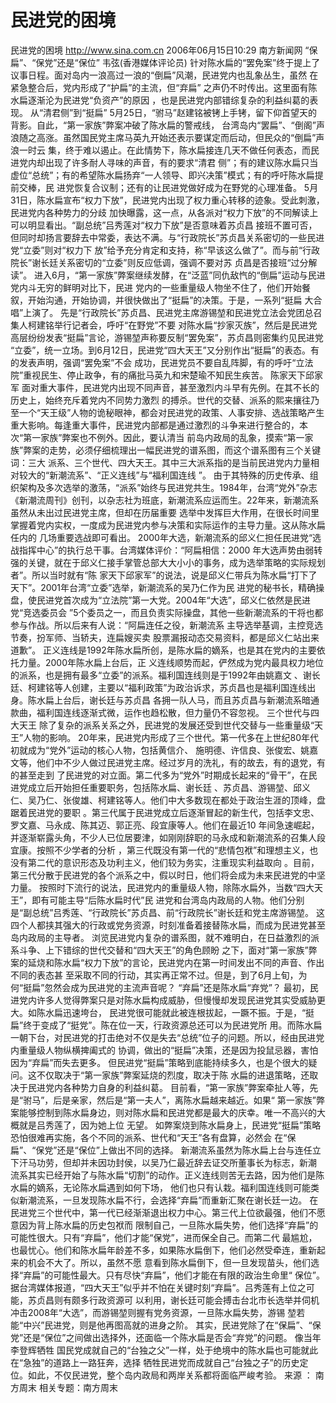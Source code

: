 # 民进党的困境

民进党的困境
http://www.sina.com.cn 2006年06月15日10:29 南方新闻网
“保扁”、“保党”还是“保位”
韦弦(香港媒体评论员)
针对陈水扁的“罢免案”终于提上了议事日程。面对岛内一浪高过一浪的“倒扁”风潮，民进党内也乱象丛生，虽然 在紧急整合后，党内形成了“护扁”的主流，但“弃扁”
之声仍不时传出。这里面有陈水扁逐渐沦为民进党“负资产”的原因 ，也是民进党内部错综复杂的利益纠葛的表现。
从“清君侧”到“挺扁”
5月25日，“驸马”赵建铭被铐上手铐，留下仰首望天的背影。自此，“第一家族”弊案冲破了陈水扁的警戒线， 台湾岛内“罢扁”、“倒阁”声浪随之高涨。虽然国民党主席马英九开始还表示要谋定而后动，但民众的“倒扁”声浪一时云 集，终于难以遏止。在此情势下，陈水扁接连几天不做任何表态，而民进党内却出现了许多耐人寻味的声音，有的要求“清君 侧”；有的建议陈水扁只当虚位“总统”；有的希望陈水扁扬弃“一人领导、即兴决策”模式；有的呼吁陈水扁提前交棒，民 进党恢复合议制；还有的让民进党做好成为在野党的心理准备。
5月31日，陈水扁宣布“权力下放”，民进党内出现了权力重心转移的迹象。受此刺激，民进党内各种势力的分歧 加快曝露，这一点，从各派对“权力下放”的不同解读上可以明显看出。“副总统”吕秀莲对“权力下放”是否意味着苏贞昌 接班不置可否，但同时却扬言要辞去中常委，表达不满。与“行政院长”苏贞昌关系密切的一些民进党“立委”则对“权力下 放”给予充分肯定和支持，称“早该这么做了”。而与前“行政院长”谢长廷关系密切的“立委”则反应低调，强调不要对苏 贞昌是否接班“过分解读”。
进入6月，“第一家族”弊案继续发酵，在“泛蓝”同仇敌忾的“倒扁”运动与民进党内斗无穷的鲜明对比下，民进 党内的一些重量级人物坐不住了，他们开始餐叙，开始沟通，开始协调，并很快做出了“挺扁”的决策。于是，一系列“挺扁 大合唱”上演了。
先是“行政院长”苏贞昌、民进党主席游锡堃和民进党立法会党团总召集人柯建铭举行记者会，呼吁“在野党”不要 对陈水扁“抄家灭族”，然后是民进党高层纷纷发表“挺扁”言论，游锡堃声称要反制“罢免案”，苏贞昌则密集约见民进党 “立委”，统一立场。到6月12日，民进党“四大天王”又分别作出“挺扁”的表态。有的发表声明，强调“罢免案”不会 成功，民进党员不要自乱阵脚，有的呼吁“立法院”重视民生、停止政争，有的痛批马英九和宋楚瑜不知民生疾苦。
陈家天下邱家军
面对重大事件，民进党内出现不同声音，甚至激烈内斗早有先例。在其不长的历史上，始终充斥着党内不同势力激烈 的搏杀。世代的交替、派系的熙来攘往乃至一个“天王级”人物的诡秘眼神，都会对民进党的政策、人事安排、选战策略产生 重大影响。每逢重大事件，民进党内部都是通过激烈的斗争来进行整合的，本次“第一家族”弊案也不例外。因此，要认清当 前岛内政局的乱象，摸索“第一家族”弊案的走势，必须仔细梳理出一幅民进党的谱系图，而这个谱系图有三个关键词：三大 派系、三个世代、四大天王。其中三大派系指的是当前民进党内力量相对较大的“新潮流系”、“正义连线”与“福利国连线 ”。
由于其特殊的历史传承、组织架构及多次选举的激荡，“派系”始终与民进党共生。1984年，台湾“党外”杂志 《新潮流周刊》创刊，以杂志社为班底，新潮流系应运而生。22年来，新潮流系虽然从未出过民进党主席，但却在历届重要 选举中发挥巨大作用，在很长时间里掌握着党内实权，一度成为民进党内参与决策和实际运作的主导力量。这从陈水扁任内的 几场重要选战即可看出。
2000年大选，新潮流系的邱义仁担任民进党“选战指挥中心”的执行总干事。台湾媒体评价：“阿扁相信：2000 年大选声势由弱转强的关键，就在于邱义仁接手掌管总部大大小小的事务，成为选举策略的实际规划者”。所以当时就有“陈 家天下邱家军”的说法，说是邱义仁带兵为陈水扁“打下了天下”。2001年台湾“立委”选举，新潮流系的吴乃仁作为民 进党的秘书长，精确操盘，使民进党首次成为“立法院”第一大党。2004年“大选”，邱义仁依然是民进党“竞选委员会 ”5个委员之一，而且负责实际操盘，其他一些新潮流系的干将也都参与作战。所以后来有人说：“阿扁连任之役，新潮流系 主导选举基调，主控竞选节奏，扮军师、当轿夫，连扁嫂买卖
股票漏报动态交易资料，都是邱义仁站出来道歉”。
正义连线是1992年陈水扁所创，是陈水扁的嫡系，也是其在党内的主要依托力量。2000年陈水扁上台后，正 义连线顺势而起，俨然成为党内最具权力地位的派系，也是拥有最多“立委”的派系。福利国连线则是于1992年由姚嘉文 、谢长廷、柯建铭等人创建，主要以“福利政策”为政治诉求，苏贞昌也是福利国连线出身。陈水扁上台后，谢长廷与苏贞昌 各拥一队人马，而且苏贞昌与新潮流系暗通款曲，福利国连线逐渐式微，运作也趋松散，但力量仍不容忽视。
三个世代与四大天王
除了复杂的派系关系之外，民进党的发展还受到世代交替与一些重量级“天王”人物的影响。
20年来，民进党内形成了三个世代。第一代多在上世纪80年代初就成为“党外”运动的核心人物，包括黄信介、 施明德、许信良、张俊宏、姚嘉文等，他们中不少人做过民进党主席。经过岁月的洗礼，有的故去，有的退党，有的甚至走到 了民进党的对立面。第二代多为“党外”时期成长起来的“骨干”，在民进党成立后开始担任重要职务，包括陈水扁、谢长廷 、苏贞昌、游锡堃、邱义仁、吴乃仁、张俊雄、柯建铭等人。他们中大多数现在都处于政治生涯的顶峰，盘踞着民进党的要职 。第三代属于民进党成立后逐渐冒起的新生代，包括李文忠、罗文嘉、马永成、陈其迈、郭正亮、段宜康等人。他们在最近10 年间急速崛起，并逐渐崭露头角，不少人已位居要津，如刚刚辞职的马永成和新潮流系的召集人段宜康。按照不少学者的分析 ，第三代既没有第一代的“悲情包袱”和理想主义，也没有第二代的意识形态及功利主义，他们较为务实，注重现实利益取向 。目前，第三代分散于民进党的各个派系之中，假以时日，他们将会成为未来民进党的中坚力量。
按照时下流行的说法，民进党内的重量级人物，除陈水扁外，当数“四大天王”，即有可能主导“后陈水扁时代”民 进党和台湾岛内政局的人物。他们分别是“副总统”吕秀莲、“行政院长”苏贞昌、前“行政院长”谢长廷和党主席游锡堃。 这四个人都挟其强大的行政或党务资源，时刻准备着接替陈水扁，而成为民进党甚至岛内政局的主导者。
浏览民进党内复杂的谱系图，就不难明白，在日益激烈的派系斗争、上下错综的世代交替和“四大天王”的角色顾盼 之下，面对“第一家族”弊案的延烧和陈水扁“权力下放”的言论，民进党内在第一时间发出不同的声音、作出不同的表态甚 至采取不同的行动，其实再正常不过。但是，到了6月上旬，为何“挺扁”忽然会成为民进党的主流声音呢？
“弃扁”还是陈水扁“弃党”？
最初，民进党内许多人觉得弊案只是对陈水扁构成威胁，但慢慢却发现民进党其实受威胁更大。如陈水扁迅速垮台， 民进党很可能就此被连根拔起，一蹶不振。于是，“挺扁”终于变成了“挺党”。陈在位一天，行政资源总还可以为民进党所 用。而陈水扁一朝下台，对民进党的打击绝对不仅是失去“总统”位子的问题。所以，经由民进党内重量级人物纵横捭阖式的 协调，做出的“挺扁”决策，还是因为投鼠忌器，害怕因为“弃扁”而失去更多。
但民进党“挺扁”策略到底能持续多久，也是个很大的疑问。这不仅取决于“第一家族”弊案延烧的烈度，取决于陈 水扁的进退策略，还取决于民进党内各种势力自身的利益纠葛。
目前看，“第一家族”弊案牵扯人等，先是“驸马”，后是亲家，然后是“第一夫人”，离陈水扁越来越近。如果“ 第一家族”弊案能够控制到陈水扁身边，则对陈水扁和民进党都是最大的庆幸。唯一不高兴的大概就是吕秀莲了，因为她上位 无望。
如弊案烧到陈水扁身上，民进党“挺扁”策略恐怕很难再实施，各个不同的派系、世代和“天王”各有盘算，必然会 在“保扁”、“保党”还是“保位”上做出不同的选择。
新潮流系虽然为陈水扁上台与连任立下汗马功劳，但却并未因功封侯，以吴乃仁最近辞去证交所董事长为标志，新潮 流系其实已经开始了与陈水扁“切割”的动作。正义连线则苦无去路，因为他们是陈水扁的嫡系，无论陈水扁遇到如何下场， 他们也只有认栽。福利国连线则可能类似新潮流系，一旦发现陈水扁不行，会选择“弃扁”而重新汇聚在谢长廷一边。
在民进党三个世代中，第一代已经渐渐退出权力中心。第三代上位欲最强，他们不愿意因为背上陈水扁的历史包袱而 限制自己，一旦陈水扁失势，他们选择“弃扁”的可能性很大。只有“弃扁”，他们才能“保党”，进而保全自己。而第二代 最尴尬，也最忧心。他们和陈水扁年龄差不多，如果陈水扁倒下，他们必然受牵连，重新起来的机会不大了。所以，虽然不愿 意看到陈水扁倒下，但一旦发现苗头，他们选择“弃扁”的可能性最大。只有尽快“弃扁”，他们才能在有限的政治生命里“ 保位”。
据台湾媒体报道，“四大天王”似乎并不怕在关键时刻“弃扁”。吕秀莲有上位之可能，苏贞昌则有颇多行政资源可 以利用，谢长廷可能会搏击台北市长选举并伺机冲击2008年“大选”，而游锡堃则握有党务资源，一旦陈水扁失势，游锡 堃若能“中兴”民进党，则是他再图高就的进身之阶。
其实，民进党除了在“保扁”、“保党”还是“保位”之间做出选择外，还面临一个陈水扁是否会“弃党”的问题。 像当年李登辉牺牲
国民党成就自己的“台独之父”一样，处于绝境中的陈水扁也可能就此在“急独”的道路上一路狂奔，选择 牺牲民进党而成就自己“台独之子”的历史定位。如此，不仅民进党，整个岛内政局和两岸关系都将面临严峻考验。 来源 ：
南方周末
相关专题：南方周末 

